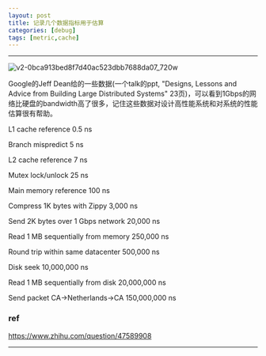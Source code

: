 ```yaml
---
layout: post
title: 记录几个数据指标用于估算
categories: [debug]
tags: [metric,cache]
---
```



---

 

![v2-0bca913bed8f7d40ac523dbb7688da07_720w](https://wanghenshui.github.io/assets/v2-0bca913bed8f7d40ac523dbb7688da07_720w.jpg)



Google的Jeff Dean给的一些数据(一个talk的ppt, "Designs, Lessons and Advice from Building Large Distributed Systems" 23页)，可以看到1Gbps的网络比硬盘的bandwidth高了很多，记住这些数据对设计高性能系统和对系统的性能估算很有帮助。

L1 cache reference 0.5 ns

Branch mispredict 5 ns

L2 cache reference 7 ns

Mutex lock/unlock 25 ns

Main memory reference 100 ns

Compress 1K bytes with Zippy 3,000 ns

Send 2K bytes over 1 Gbps network 20,000 ns

Read 1 MB sequentially from memory 250,000 ns

Round trip within same datacenter 500,000 ns

Disk seek 10,000,000 ns

Read 1 MB sequentially from disk 20,000,000 ns

Send packet CA->Netherlands->CA 150,000,000 ns

### ref

https://www.zhihu.com/question/47589908



---

